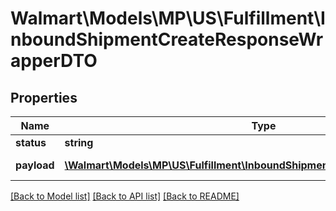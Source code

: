 # Walmart\Models\MP\US\Fulfillment\InboundShipmentCreateResponseWrapperDTO

## Properties

Name | Type | Description | Notes
------------ | ------------- | ------------- | -------------
**status** | **string** |  | [optional]
**payload** | [**\Walmart\Models\MP\US\Fulfillment\InboundShipmentCreateResponseWrapper[]**](InboundShipmentCreateResponseWrapper.md) | response payload | [optional]


[[Back to Model list]](./) [[Back to API list]](../../../../../README.md#supported-apis) [[Back to README]](../../../../../README.md)
